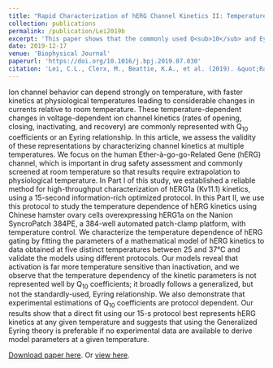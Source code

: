 ```yaml
---
title: "Rapid Characterization of hERG Channel Kinetics II: Temperature Dependence"
collection: publications
permalink: /publication/Lei2019b
excerpt: 'This paper shows that the commonly used Q<sub>10</sub> and Eyring formulations are incapable of describing the parameters’ temperature dependence, and care is needed to avoid misleading extrapolations in their many scientific and industrial pharmaceutical applications.'
date: 2019-12-17
venue: 'Biophysical Journal'
paperurl: 'https://doi.org/10.1016/j.bpj.2019.07.030'
citation: 'Lei, C.L., Clerx, M., Beattie, K.A., et al. (2019). &quot;Rapid Characterization of hERG Channel Kinetics II: Temperature Dependence.&quot; <i>Biophysical Journal</i>, 117, 12, p.2455-2470.'
---
```

Ion channel behavior can depend strongly on temperature, with faster kinetics at physiological temperatures leading to considerable changes in currents relative to room temperature.
These temperature-dependent changes in voltage-dependent ion channel kinetics (rates of opening, closing, inactivating, and recovery) are commonly represented with Q<sub>10</sub> coefficients or an Eyring relationship.
In this article, we assess the validity of these representations by characterizing channel kinetics at multiple temperatures.
We focus on the human Ether-à-go-go-Related Gene (hERG) channel, which is important in drug safety assessment and commonly screened at room temperature so that results require extrapolation to physiological temperature.
In Part I of this study, we established a reliable method for high-throughput characterization of hERG1a (Kv11.1) kinetics, using a 15-second information-rich optimized protocol.
In this Part II, we use this protocol to study the temperature dependence of hERG kinetics using Chinese hamster ovary cells overexpressing hERG1a on the Nanion SyncroPatch 384PE, a 384-well automated patch-clamp platform, with temperature control.
We characterize the temperature dependence of hERG gating by fitting the parameters of a mathematical model of hERG kinetics to data obtained at five distinct temperatures between 25 and 37°C and validate the models using different protocols.
Our models reveal that activation is far more temperature sensitive than inactivation, and we observe that the temperature dependency of the kinetic parameters is not represented well by Q<sub>10</sub> coefficients;
it broadly follows a generalized, but not the standardly-used, Eyring relationship.
We also demonstrate that experimental estimations of Q<sub>10</sub> coefficients are protocol dependent.
Our results show that a direct fit using our 15-s protocol best represents hERG kinetics at any given temperature and suggests that using the Generalized Eyring theory is preferable if no experimental data are available to derive model parameters at a given temperature.

[Download paper here](http://chonlei.github.io/files/Lei2019b.pdf). Or [view here](https://doi.org/10.1016/j.bpj.2019.07.030).

